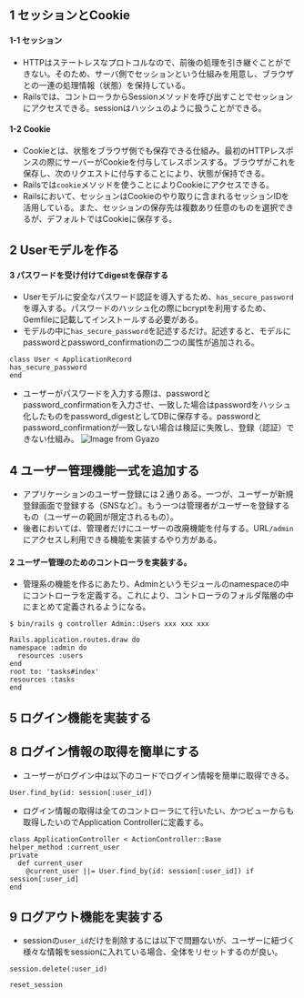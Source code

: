 ## 1 セッションとCookie
#### 1-1 セッション
- HTTPはステートレスなプロトコルなので、前後の処理を引き継ぐことができない。そのため、サーバ側でセッションという仕組みを用意し、ブラウザとの一連の処理情報（状態）を保持している。
- Railsでは、コントローラからSessionメソッドを呼び出すことでセッションにアクセスできる。sessionはハッシュのように扱うことができる。
#### 1-2 Cookie
- Cookieとは、状態をブラウザ側でも保存できる仕組み。最初のHTTPレスポンスの際にサーバーがCookieを付与してレスポンスする。ブラウザがこれを保存し、次のリクエストに付与することにより、状態が保持できる。
- Railsでは`cookie`メソッドを使うことによりCookieにアクセスできる。
- Railsにおいて、セッションはCookieのやり取りに含まれるセッションIDを活用している。また、セッションの保存先は複数あり任意のものを選択できるが、デフォルトではCookieに保存する。

## 2 Userモデルを作る
#### 3 パスワードを受け付けてdigestを保存する
- Userモデルに安全なパスワード認証を導入するため、`has_secure_password`を導入する。パスワードのハッシュ化の際にbcryptを利用するため、Gemfileに記載してインストールする必要がある。
- モデルの中に`has_secure_password`を記述するだけ。記述すると、モデルにpasswordとpassword_confirmationの二つの属性が追加される。
```
class User < ApplicationRecord
has_secure_password
end
```
- ユーザーがパスワードを入力する際は、passwordとpassword_confirmationを入力させ、一致した場合はpasswordをハッシュ化したものをpassword_digestとしてDBに保存する。passwordとpassword_confirmationが一致しない場合は検証に失敗し、登録（認証）できない仕組み。
![Image from Gyazo](https://i.gyazo.com/5c955c4cb2135d44d46213a8607b7f70.png)

## 4 ユーザー管理機能一式を追加する 
- アプリケーションのユーザー登録には２通りある。一つが、ユーザーが新規登録画面で登録する（SNSなど）。もう一つは管理者がユーザーを登録するもの（ユーザーの範囲が限定されるもの）。
- 後者においては、管理者だけにユーザーの改廃機能を付与する。URL`/admin`にアクセスし利用できる機能を実装するやり方がある。
#### 2 ユーザー管理のためのコントローラを実装する。
- 管理系の機能を作るにあたり、Adminというモジュールのnamespaceの中にコントローラを定義する。これにより、コントローラのフォルダ階層の中にまとめて定義されるようになる。
```
$ bin/rails g controller Admin::Users xxx xxx xxx
```
```
Rails.application.routes.draw do
namespace :admin do
  resources :users
end
root to: 'tasks#index'
resources :tasks
end
```
## 5 ログイン機能を実装する

## 8 ログイン情報の取得を簡単にする
- ユーザーがログイン中は以下のコードでログイン情報を簡単に取得できる。
```
User.find_by(id: session[:user_id])
```
- ログイン情報の取得は全てのコントローラにて行いたい、かつビューからも取得したいのでApplication Controllerに定義する。
```
class ApplicationController < ActionController::Base
helper_method :current_user
private
  def current_user
    @current_user ||= User.find_by(id: session[:user_id]) if session[:user_id]
end
```
## 9 ログアウト機能を実装する
- sessionの`user_id`だけを削除するには以下で問題ないが、ユーザーに紐づく様々な情報をsessionに入れている場合、全体をリセットするのが良い。
```
session.delete(:user_id)
```
```
reset_session
```
